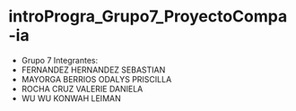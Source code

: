 # introProgra_Grupo7_ProyectoCompa-ia

- Grupo 7
Integrantes:
- FERNANDEZ HERNANDEZ SEBASTIAN
- MAYORGA BERRIOS ODALYS PRISCILLA
- ROCHA CRUZ VALERIE DANIELA
- WU WU KONWAH LEIMAN

